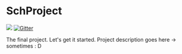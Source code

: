 # SchProject

<a href="https://zenhub.com"><img src="https://raw.githubusercontent.com/ZenHubIO/support/master/zenhub-badge.png"></a>
[![Gitter](https://badges.gitter.im/schproject/Lobby.svg)](https://gitter.im/schproject/Lobby?utm_source=badge&utm_medium=badge&utm_campaign=pr-badge)

The final project. Let's get it started.
Project description goes here -> sometimes : D
